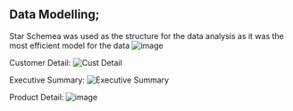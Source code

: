## Data Modelling; 
Star Schemea was used as the structure for the data analysis as it was the most efficient model for the data
![image](https://github.com/user-attachments/assets/3922f7cc-dc22-4769-89e2-50d581782c9b)


Customer Detail:
![Cust Detail](https://github.com/user-attachments/assets/5e327a4b-7861-4063-86c4-796835e21d3f)

Executive Summary:
![Executive Summary](https://github.com/user-attachments/assets/46f1ad0b-963b-44b2-8715-825657e043ea)

Product Detail:
![image](https://github.com/user-attachments/assets/7154b4f7-e095-4f46-b5b6-fc4ce4581a7e)


